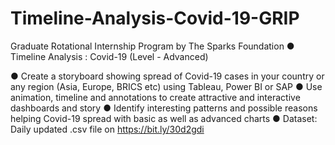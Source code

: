 # Timeline-Analysis-Covid-19-GRIP
Graduate Rotational Internship Program by The Sparks Foundation
● Timeline Analysis : Covid-19
    (Level - Advanced)

● Create a storyboard showing spread of Covid-19 cases in your country or
any region (Asia, Europe, BRICS etc) using Tableau, Power BI or SAP
● Use animation, timeline and annotations to create attractive and interactive
dashboards and story
● Identify interesting patterns and possible reasons helping Covid-19 spread
with basic as well as advanced charts
● Dataset: Daily updated .csv file on https://bit.ly/30d2gdi
